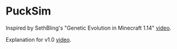 # PuckSim

Inspired by SethBling's "Genetic Evolution in Minecraft 1.14" [video](https://www.youtube.com/watch?v=9aIp5DdnKwM).

Explanation for v1.0 [video](https://youtu.be/AvIlGguYQxE).
